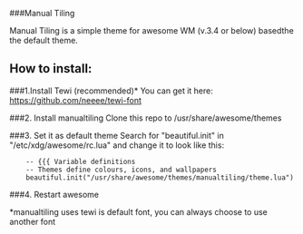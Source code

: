 ###Manual Tiling

Manual Tiling is a simple theme for awesome WM (v.3.4 or below) basedthe the default theme.


How to install:
---------------
###1.Install Tewi (recommended)* 
	You can get it here:
	https://github.com/neeee/tewi-font

###2. Install manualtiling
	Clone this repo to /usr/share/awesome/themes
	
###3. Set it as default theme
	Search for "beautiful.init" in "/etc/xdg/awesome/rc.lua" and change it to look like this:

		-- {{{ Variable definitions
		-- Themes define colours, icons, and wallpapers
		beautiful.init("/usr/share/awesome/themes/manualtiling/theme.lua")
		 

###4. Restart awesome

*manualtiling uses tewi is default font, you can always choose to use another font
